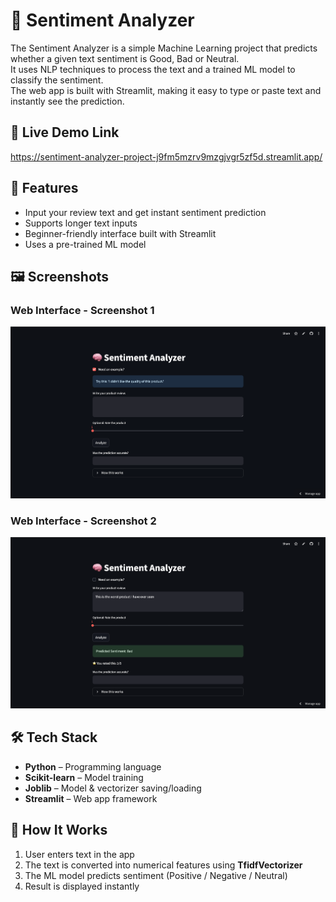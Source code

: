 # 🧠 Sentiment Analyzer

The Sentiment Analyzer is a simple Machine Learning project that predicts whether a given text sentiment is Good, Bad or Neutral.  
It uses NLP techniques to process the text and a trained ML model to classify the sentiment.  
The web app is built with Streamlit, making it easy to type or paste text and instantly see the prediction.


## 🚀 Live Demo Link

https://sentiment-analyzer-project-j9fm5mzrv9mzgjvgr5zf5d.streamlit.app/


## 📌 Features

- Input your review text and get instant sentiment prediction  
- Supports longer text inputs  
- Beginner-friendly interface built with Streamlit  
- Uses a pre-trained ML model  


## 🖼️ Screenshots

### Web Interface - Screenshot 1
![App Screenshot 1](images/ss1.png)

### Web Interface - Screenshot 2
![App Screenshot 2](images/ss2.png)


## 🛠 Tech Stack

- **Python** – Programming language  
- **Scikit-learn** – Model training  
- **Joblib** – Model & vectorizer saving/loading  
- **Streamlit** – Web app framework  


## 📖 How It Works

1. User enters text in the app  
2. The text is converted into numerical features using **TfidfVectorizer**  
3. The ML model predicts sentiment (Positive / Negative / Neutral)  
4. Result is displayed instantly  

